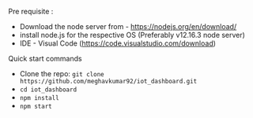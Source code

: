

Pre requisite :
 
- Download the node server from - https://nodejs.org/en/download/
- install node.js for the respective OS (Preferably v12.16.3 node server)
- IDE - Visual Code (https://code.visualstudio.com/download)


Quick start commands

- Clone the repo: `git clone https://github.com/meghavkumar92/iot_dashboard.git`
- `cd iot_dashboard`
- `npm install`
- `npm start`

